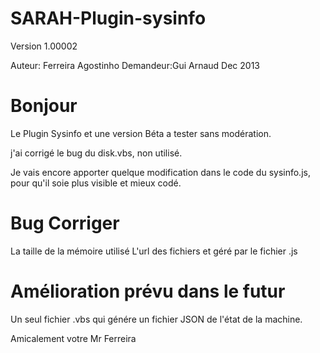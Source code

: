 SARAH-Plugin-sysinfo
====================
Version 1.00002

Auteur: Ferreira Agostinho
Demandeur:Gui Arnaud
Dec 2013

Bonjour
=====================

Le Plugin Sysinfo et une version Béta a tester sans modération.

j'ai corrigé le bug du disk.vbs, non utilisé.

Je vais encore apporter quelque modification dans le code du sysinfo.js, pour qu'il soie plus visible et mieux codé.

Bug Corriger
=====================
La taille de la mémoire utilisé
L'url des fichiers et géré par le fichier .js

Amélioration prévu dans le futur 
=====================
Un seul fichier .vbs qui génére un fichier JSON de l'état de la machine.

Amicalement votre
Mr Ferreira

